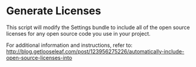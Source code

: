 Generate Licenses
===

This script will modify the Settings bundle to include all of the open source licenses for any open source code you use in your project.

For additional information and instructions, refer to: http://blog.getlooseleaf.com/post/123956275226/automatically-include-open-source-licenses-into

